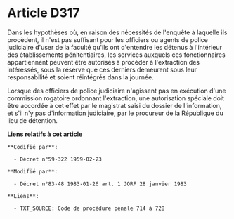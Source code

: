 # Article D317

Dans les hypothèses où, en raison des nécessités de l'enquête à laquelle ils procèdent, il n'est pas suffisant pour les
officiers ou agents de police judiciaire d'user de la faculté qu'ils ont d'entendre les détenus à l'intérieur des
établissements pénitentiaires, les services auxquels ces fonctionnaires appartiennent peuvent être autorisés à procéder à
l'extraction des intéressés, sous la réserve que ces derniers demeurent sous leur responsabilité et soient réintégrés dans la
journée. 

Lorsque des officiers de police judiciaire n'agissent pas en exécution d'une commission rogatoire ordonnant l'extraction, une
autorisation spéciale doit être accordée à cet effet par le magistrat saisi du dossier de l'information, et s'il n'y pas
d'information judiciaire, par le procureur de la République du lieu de détention.

**Liens relatifs à cet article**

	**Codifié par**:

	  - Décret n°59-322 1959-02-23

	**Modifié par**:

	  - Décret n°83-48 1983-01-26 art. 1 JORF 28 janvier 1983

	**Liens**:

	  - TXT_SOURCE: Code de procédure pénale 714 à 728
